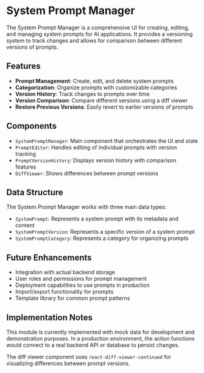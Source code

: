 # System Prompt Manager

The System Prompt Manager is a comprehensive UI for creating, editing, and managing system prompts for AI applications. It provides a versioning system to track changes and allows for comparison between different versions of prompts.

## Features

- **Prompt Management**: Create, edit, and delete system prompts
- **Categorization**: Organize prompts with customizable categories
- **Version History**: Track changes to prompts over time
- **Version Comparison**: Compare different versions using a diff viewer
- **Restore Previous Versions**: Easily revert to earlier versions of prompts

## Components

- `SystemPromptManager`: Main component that orchestrates the UI and state
- `PromptEditor`: Handles editing of individual prompts with version tracking
- `PromptVersionHistory`: Displays version history with comparison features
- `DiffViewer`: Shows differences between prompt versions

## Data Structure

The System Prompt Manager works with three main data types:

- `SystemPrompt`: Represents a system prompt with its metadata and content
- `SystemPromptVersion`: Represents a specific version of a system prompt
- `SystemPromptCategory`: Represents a category for organizing prompts

## Future Enhancements

- Integration with actual backend storage
- User roles and permissions for prompt management
- Deployment capabilities to use prompts in production
- Import/export functionality for prompts
- Template library for common prompt patterns

## Implementation Notes

This module is currently implemented with mock data for development and demonstration purposes. In a production environment, the action functions would connect to a real backend API or database to persist changes.

The diff viewer component uses `react-diff-viewer-continued` for visualizing differences between prompt versions. 